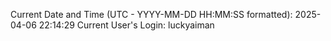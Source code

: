Current Date and Time (UTC - YYYY-MM-DD HH:MM:SS formatted): 2025-04-06 22:14:29
Current User's Login: luckyaiman
